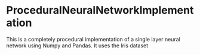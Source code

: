 # ProceduralNeuralNetworkImplementation
This is a completely procedural implementation of a single layer neural network using Numpy and Pandas. It uses the Iris dataset
